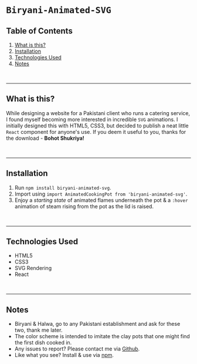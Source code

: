 

# `Biryani-Animated-SVG`

## Table of Contents

1. [What is this?](#id-section1)
2. [Installation](#id-section2)
3. [Technologies Used](#id-section3)
4. [Notes](#id-section4)

<br/>

<hr>

<div  id='id-section1'/>

## What is this?

While designing a website for a Pakistani client who runs a catering service, I found myself becoming more interested in incredible `SVG` animations. I initially designed this with HTML5, CSS3, but decided to publish a neat little `React` component for anyone's use. If you deem it useful to you, thanks for the download - **Bohot Shukriya!**

<br/>

<hr>

<div  id='id-section2'/>

## Installation

1. Run `npm install biryani-animated-svg`.
2. Import using `import AnimatedCookingPot from 'biryani-animated-svg'`.
3. Enjoy a *starting state* of animated flames underneath the pot & a `:hover` animation of steam rising from the pot as the lid is raised.


<br/>

<hr>

<div id='id-section3' />

## Technologies Used

* HTML5
* CSS3
* SVG Rendering
* React


<br/>

<hr>

<div id='id-section4' />

## Notes

* Biryani & Halwa, go to any Pakistani establishment and ask for these two, thank me later. 
* The color scheme is intended to imitate the clay pots that one might find the first dish cooked in.
* Any issues to report? Please contact me via [Github](https://github.com/hamzafoy/biryani-animate).
* Like what you see? Install & use via [npm](https://www.npmjs.com/package/biryani-animated-svg).